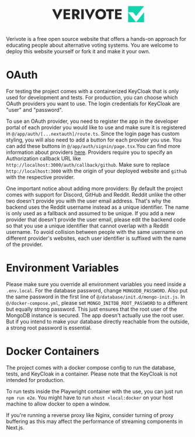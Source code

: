 <br>
<br>
<div align="center">
  <picture>
    <source media="(prefers-color-scheme: dark)" srcset="public/verivote_logo_dark.svg">
    <source media="(prefers-color-scheme: light)" srcset="public/verivote_logo.svg">
    <img src="public/verivote_logo.svg" alt="" width="50%" height="50%">
  </picture>
</div>
<br>
<br>
Verivote is a free open source website that offers a hands-on approach for educating people about
alternative voting systems. You are welcome to deploy this website yourself or fork it and make it your own.

# OAuth

For testing the project comes with a containerized KeyCloak that is only used for development and tests.
For production, you can choose which OAuth providers you want to use. The login credentials for KeyCloak are "user" and
"password".

To use an OAuth provider, you need to register the app in the developer portal of each provider you
would like to use and make sure it is registered in `@/app/auth/[...nextauth]/route.ts`. Since the login page has
custom styling, you will also need to add a button for each provider you use. You can add these buttons in
`@/app/auth/signin/page.tsx`.You can find more information about providers
[here](https://next-auth.js.org/configuration/providers/oauth#built-in-providers).
Providers require you to specify an Authorization callback URL like `http://localhost:3000/auth/callback/github`.
Make sure to replace `http://localhost:3000` with the origin of your deployed website and `github` with the respective
provider.

One important notice about adding more providers: By default the project comes with support for Discord, GitHub and Reddit.
Reddit unlike the other two doesn't provide you with the user email address. That's why the backend uses the Reddit
username instead as a unique identifier. The name is only used as a fallback and assumed to be unique. If you add a new
provider that doesn't provide the user email, please edit the backend code so that you use a unique identifier that
cannot overlap with a Reddit username. To avoid collision between people with the same username on different provider's
websites, each user identifier is suffixed with the name of the provider.

# Environment Variables
Please make sure you override all environment variables you need inside a `.env.local`. For the database password, 
change `MONGODB_PASSWORD`. Also put the same password in the first line of `@/database/init.d/mongo-init.js`. In 
`@/docker-compose.yml`, please set `MONGO_INITDB_ROOT_PASSWORD` to a different but equally strong password. This just 
ensures that the root user of the MongoDB instance is secured. The app doesn't actually use the root user. But if you 
intend to make your database directly reachable from the outside, a strong root password is essential.


# Docker Containers
The project comes with a docker compose config to run the database, tests, and KeyCloak in a container. Please note that
the KeyCloak is not intended for production.

To run tests inside the Playwright container with the use, you can just run `npm run e2e`. You might have to run
`xhost +local:docker` on your host machine to allow docker to open a window.

If you're running a reverse proxy like Nginx, consider turning of proxy buffering as this may affect
the performance of streaming components in Next.js.